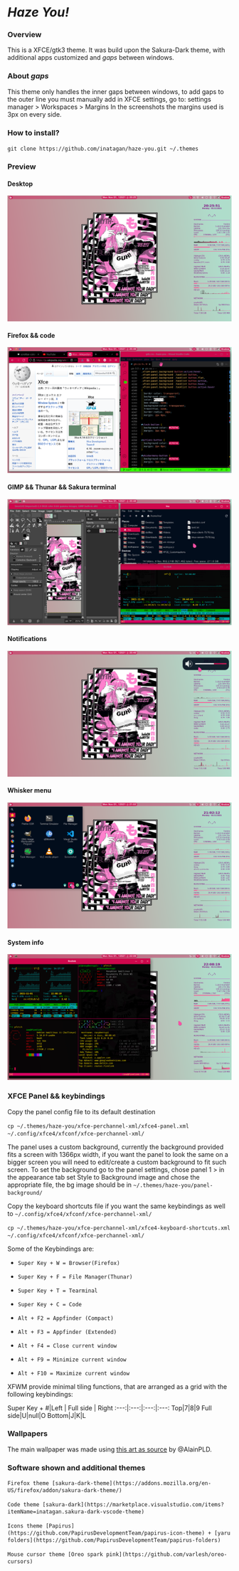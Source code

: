 # *Haze You!*
### Overview
This is a XFCE/gtk3 theme. It was build upon the Sakura-Dark theme, with additional apps customized and *gaps* between windows.
### About *gaps*
This theme only handles the inner gaps between windows, to add gaps to the outer line you must manually add in XFCE settings, go to:
	settings manager > Workspaces > Margins
In the screenshots the margins used is 3px on every side.
### How to install?
`git clone https://github.com/inatagan/haze-you.git ~/.themes`
### Preview
#### Desktop
![Desktop](./screenshots/Screenshot_2021-11-01_20-26-02.png)
#### Firefox && code
![Firefox && code](./screenshots/Screenshot_2021-11-01_20-48-38.png)
#### GIMP && Thunar && Sakura terminal
![GIMP && Thunar && Sakura terminal](./screenshots/Screenshot_2021-11-01_20-48-45.png)
#### Notifications
![Notifications](./screenshots/Screenshot_2021-11-01_20-49-33.png)
#### Whisker menu
![Whisker menu](./screenshots/Screenshot_2021-11-01_21-02-17.png)
#### System info
![System info](./screenshots/Screenshot_2021-11-01_22-08-21.png)
### XFCE Panel && keybindings
Copy the panel config file to its default destination

`cp ~/.themes/haze-you/xfce-perchannel-xml/xfce4-panel.xml ~/.config/xfce4/xfconf/xfce-perchannel-xml/`

The panel uses a custom background, currently the background provided fits a screen with 1366px width, if you want the panel to look the same on a bigger screen you will need to edit/create a custom background to fit such screen. To set the background go to the panel settings, chose panel 1 > in the appearance tab set Style to Background image and chose the appropriate file, the bg image should be in `~/.themes/haze-you/panel-background/`

Copy the keyboard shortcuts file if you want the same keybindings as well to `~/.config/xfce4/xfconf/xfce-perchannel-xml/`

`cp ~/.themes/haze-you/xfce-perchannel-xml/xfce4-keyboard-shortcuts.xml ~/.config/xfce4/xfconf/xfce-perchannel-xml/`

Some of the Keybindings are:

* `Super Key + W = Browser(Firefox)`

* `Super Key + F = File Manager(Thunar)`

* `Super Key + T = Tearminal`

* `Super Key + C = Code`

* `Alt + F2 = Appfinder (Compact)`

* `Alt + F3 = Appfinder (Extended)`

* `Alt + F4 = Close current window`

* `Alt + F9 = Minimize current window`

* `Alt + F10 = Maximize current window`

XFWM provide minimal tiling functions, that are arranged as a grid with the following keybindings:

Super Key +
#|Left | Full side | Right
:---:|:---:|:---:|:---:
Top|7|8|9
Full side|U|null|O
Bottom|J|K|L

### Wallpapers
The main wallpaper was made using [this art as source](https://twitter.com/AlainPLD/status/1453263612835942406/photo/1) by @AlainPLD.
### Software shown and additional themes
	Firefox theme [sakura-dark-theme](https://addons.mozilla.org/en-US/firefox/addon/sakura-dark-theme/)

	Code theme [sakura-dark](https://marketplace.visualstudio.com/items?itemName=inatagan.sakura-dark-vscode-theme)

	Icons theme [Papirus](https://github.com/PapirusDevelopmentTeam/papirus-icon-theme) + [yaru folders](https://github.com/PapirusDevelopmentTeam/papirus-folders)

	Mouse cursor theme [Oreo spark pink](https://github.com/varlesh/oreo-cursors)
<!-- accent colors {
	ff80cd
	afddcb
} -->
